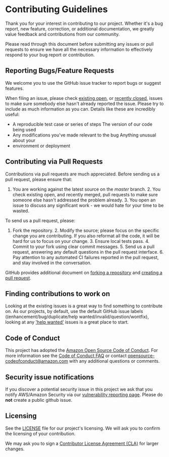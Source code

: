 # Contributing Guidelines

Thank you for your interest in contributing to our project. Whether it's a bug
report, new feature, correction, or additional documentation, we greatly value
feedback and contributions from our community.

Please read through this document before submitting any issues or pull requests
to ensure we have all the necessary information to effectively respond to your
bug report or contribution.

## Reporting Bugs/Feature Requests

We welcome you to use the GitHub issue tracker to report bugs or suggest
features.

When filing an issue, please check [existing
open](https://github.com/aws/aws-sdk-rails/issues), or [recently
closed](https://github.com/aws/aws-sdk-rails/issues?utf8=%E2%9C%93&q=is%3Aissue%20is%3Aclosed%20),
issues to make sure somebody else hasn't already reported the issue. Please try
to include as much information as you can. Details like these are incredibly
useful:

* A reproducible test case or series of steps The version of our code being used
* Any modifications you've made relevant to the bug Anything unusual about your
* environment or deployment

## Contributing via Pull Requests

Contributions via pull requests are much appreciated. Before sending us a pull
request, please ensure that:

1. You are working against the latest source on the *master* branch. 2. You
check existing open, and recently merged, pull requests to make sure someone
else hasn't addressed the problem already. 3. You open an issue to discuss any
significant work - we would hate for your time to be wasted.

To send us a pull request, please:

1. Fork the repository. 2. Modify the source; please focus on the specific
change you are contributing. If you also reformat all the code, it will be hard
for us to focus on your change. 3. Ensure local tests pass. 4. Commit to your
fork using clear commit messages. 5. Send us a pull request, answering any
default questions in the pull request interface. 6. Pay attention to any
automated CI failures reported in the pull request, and stay involved in the
conversation.

GitHub provides additional document on [forking a
repository](https://help.github.com/articles/fork-a-repo/) and [creating a pull
request](https://help.github.com/articles/creating-a-pull-request/).

## Finding contributions to work on

Looking at the existing issues is a great way to find something to contribute
on. As our projects, by default, use the default GitHub issue labels
((enhancement/bug/duplicate/help wanted/invalid/question/wontfix), looking at
any ['help wanted'](https://github.com/aws/aws-sdk-rails/labels/help%20wanted)
issues is a great place to start.

## Code of Conduct

This project has adopted the [Amazon Open Source Code of
Conduct](https://aws.github.io/code-of-conduct). For more information see the
[Code of Conduct FAQ](https://aws.github.io/code-of-conduct-faq) or contact
opensource-codeofconduct@amazon.com with any additional questions or comments.

## Security issue notifications

If you discover a potential security issue in this project we ask that you
notify AWS/Amazon Security via our [vulnerability reporting
page](http://aws.amazon.com/security/vulnerability-reporting/). Please do
**not** create a public github issue.

## Licensing

See the [LICENSE](https://github.com/aws/aws-sdk-rails/blob/master/LICENSE) file
for our project's licensing. We will ask you to confirm the licensing of your
contribution.

We may ask you to sign a [Contributor License Agreement
(CLA)](http://en.wikipedia.org/wiki/Contributor_License_Agreement) for larger
changes.
